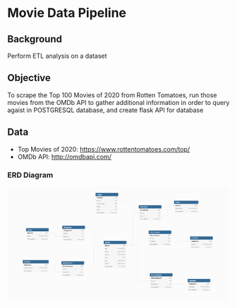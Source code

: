 # Movie Data Pipeline

## Background
Perform ETL analysis on a dataset

## Objective
To scrape the Top 100 Movies of 2020 from Rotten Tomatoes, run those movies from the OMDb API to gather additional information in order to query agaist in POSTGRESQL database, and create flask API for database

## Data 
- Top Movies of 2020: https://www.rottentomatoes.com/top/
- OMDb API: http://omdbapi.com/

### ERD Diagram
![ERD Diagram](ERD/movie_ERD.png)

